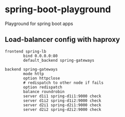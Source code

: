 # spring-boot-playground
Playground for spring boot apps

## Load-balancer config with haproxy

```
frontend spring-lb
        bind 0.0.0.0:80
        default_backend spring-gateways

backend spring-gateways
        mode http
        option httpclose
        # redispatch to other node if fails
        option redispatch
        balance roundrobin
        server d1i1 spring-d1i1:9000 check
        server d1i2 spring-d1i2:9000 check
        server d2i1 spring-d2i1:9000 check
        server d2i2 spring-d2i2:9000 check

```


